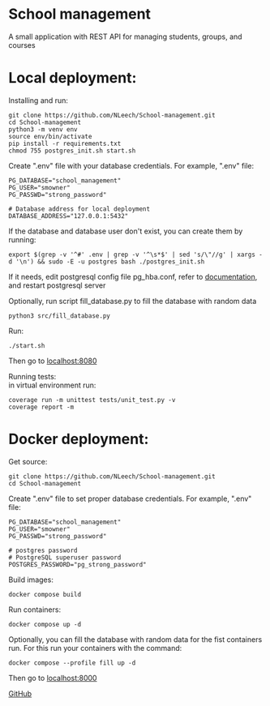 # School management

A small application with REST API for managing students, groups, and courses

# Local deployment:
Installing and run:

    git clone https://github.com/NLeech/School-management.git
    cd School-management
    python3 -m venv env
    source env/bin/activate
    pip install -r requirements.txt
    chmod 755 postgres_init.sh start.sh

Create ".env" file with your database credentials.
For example, ".env" file:

    PG_DATABASE="school_management"
    PG_USER="smowner"
    PG_PASSWD="strong_password"
    
    # Database address for local deployment
    DATABASE_ADDRESS="127.0.0.1:5432"
    
If the database and database user don't exist, you can create them by running:
    
    export $(grep -v '^#' .env | grep -v '^\s*$' | sed 's/\"//g' | xargs -d '\n') && sudo -E -u postgres bash ./postgres_init.sh

If it needs, edit postgresql config file pg_hba.conf, refer to [documentation](https://www.postgresql.org/docs/11/auth-pg-hba-conf.html), and restart postgresql server   

Optionally, run script fill_database.py to fill the database with random data

    python3 src/fill_database.py

Run:

    ./start.sh

Then go to [localhost:8080](localhost:8080)

Running tests:  
in virtual environment run:

    coverage run -m unittest tests/unit_test.py -v
    coverage report -m

# Docker deployment:

Get source:

    git clone https://github.com/NLeech/School-management.git
    cd School-management

Create ".env" file to set proper database credentials.
For example, ".env" file:

    PG_DATABASE="school_management"
    PG_USER="smowner"
    PG_PASSWD="strong_password"
    
    # postgres password
    # PostgreSQL superuser password
    POSTGRES_PASSWORD="pg_strong_password"

Build images:
    
    docker compose build

Run containers:

    docker compose up -d

Optionally, you can fill the database with random data for the fist containers run. 
For this run your containers with the command:

    docker compose --profile fill up -d
 
Then go to [localhost:8000](localhost:8000)

[GitHub](https://github.com/NLeech/School-management)

